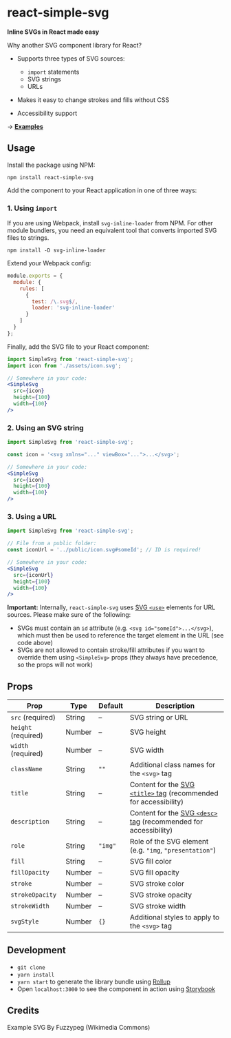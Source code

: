 # react-simple-svg

**Inline SVGs in React made easy**

Why another SVG component library for React?

* Supports three types of SVG sources:
  - `import` statements
  - SVG strings
  - URLs

* Makes it easy to change strokes and fills without CSS

* Accessibility support


→ **[Examples](https://samuelmeuli.github.io/react-simple-svg)**


## Usage

Install the package using NPM:

```
npm install react-simple-svg
```

Add the component to your React application in one of three ways:


### 1. Using `import`

If you are using Webpack, install `svg-inline-loader` from NPM. For other module bundlers, you need an equivalent tool that converts imported SVG files to strings.

```
npm install -D svg-inline-loader
```

Extend your Webpack config:

```js
module.exports = {
  module: {
    rules: [
      {
        test: /\.svg$/,
        loader: 'svg-inline-loader'
      }
    ]
  }
};

```


Finally, add the SVG file to your React component:

```jsx
import SimpleSvg from 'react-simple-svg';
import icon from './assets/icon.svg';

// Somewhere in your code:
<SimpleSvg
  src={icon}
  height={100}
  width={100}
/>
```

### 2. Using an SVG string

```jsx
import SimpleSvg from 'react-simple-svg';

const icon = '<svg xmlns="..." viewBox="...">...</svg>';

// Somewhere in your code:
<SimpleSvg
  src={icon}
  height={100}
  width={100}
/>
```

### 3. Using a URL

```jsx
import SimpleSvg from 'react-simple-svg';

// File from a public folder:
const iconUrl = '../public/icon.svg#someId'; // ID is required!

// Somewhere in your code:
<SimpleSvg
  src={iconUrl}
  height={100}
  width={100}
/>
```

**Important:** Internally, `react-simple-svg` uses [SVG `<use>`](https://developer.mozilla.org/en-US/docs/Web/SVG/Element/use) elements for URL sources. Please make sure of the following:

* SVGs must contain an `id` attribute (e.g. `<svg id="someId">...</svg>`), which must then be used to reference the target element in the URL (see code above)
* SVGs are not allowed to contain stroke/fill attributes if you want to override them using `<SimpleSvg>` props (they always have precedence, so the props will not work)


## Props

Prop | Type | Default | Description
---- | ---- | ------- | -----------
`src` (required) | String | – | SVG string or URL
`height` (required) | Number | – | SVG height
`width` (required) | Number | – | SVG width
`className` | String | `""` | Additional class names for the `<svg>` tag
`title` | String | – | Content for the [SVG `<title>` tag](https://developer.mozilla.org/en-US/docs/Web/SVG/Element/title) (recommended for accessibility)
`description` | String | – | Content for the [SVG `<desc>` tag](https://developer.mozilla.org/en-US/docs/Web/SVG/Element/desc) (recommended for accessibility)
`role` | String | `"img"` | Role of the SVG element (e.g. `"img`, `"presentation"`)
`fill` | String | – | SVG fill color
`fillOpacity` | Number | – | SVG fill opacity
`stroke` | Number | – | SVG stroke color
`strokeOpacity` | Number | – | SVG stroke opacity
`strokeWidth` | Number | – | SVG stroke width
`svgStyle` | Number | `{}` | Additional styles to apply to the `<svg>` tag


## Development

* `git clone`
* `yarn install`
* `yarn start` to generate the library bundle using [Rollup](https://github.com/rollup/rollup)
* Open `localhost:3000` to see the component in action using [Storybook](https://github.com/storybooks/storybook)


## Credits

Example SVG By Fuzzypeg (Wikimedia Commons)
